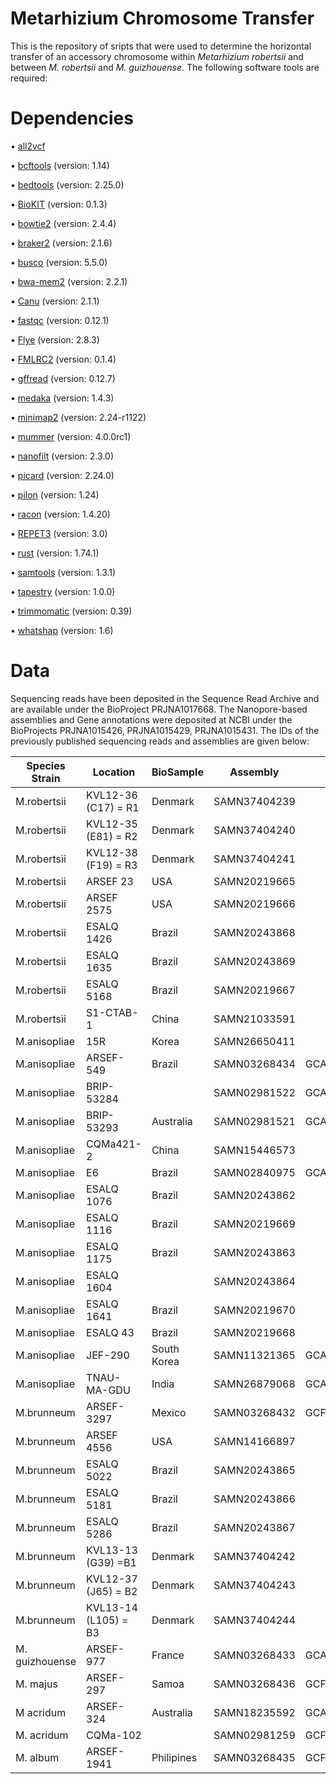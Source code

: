 # Metarhizium Chromosome Transfer

This is the repository of sripts that were used to determine the horizontal transfer of an accessory chromosome within _Metarhizium robertsii_ and between _M. robertsii_ and _M. guizhouense_. 
The following software tools are required:

# Dependencies

•	[all2vcf]( https://github.com/MatteoSchiavinato/all2vcf)  

•	[bcftools]( https://samtools.github.io/bcftools/bcftools.html)	(version: 1.14) 

•	[bedtools](https://github.com/arq5x/bedtools2)	(version: 2.25.0)

•	[BioKIT]( https://jlsteenwyk.com/BioKIT/)	(version: 0.1.3)

•	[bowtie2]( https://github.com/BenLangmead/bowtie2)	(version: 2.4.4)

•	[braker2]( https://github.com/Gaius-Augustus/BRAKER)	(version: 2.1.6)

•	[busco]( https://busco.ezlab.org/)	(version: 5.5.0)

•	[bwa-mem2]( https://github.com/bwa-mem2/bwa-mem2)	(version: 2.2.1)

•	[Canu]( https://canu.readthedocs.io/en/latest/)	(version: 2.1.1)

•	[fastqc]( https://github.com/s-andrews/FastQC)	(version: 0.12.1)

•	[Flye]( https://github.com/fenderglass/Flye)	(version: 2.8.3)

•	[FMLRC2]( https://github.com/HudsonAlpha/fmlrc2)	(version: 0.1.4)

•	[gffread]( https://github.com/gpertea/gffread)	(version: 0.12.7)

•	[medaka]( https://github.com/nanoporetech/medaka)	(version: 1.4.3)

•	[minimap2]( https://github.com/lh3/minimap2)	(version: 2.24-r1122)

•	[mummer]( https://github.com/mummer4/mummer)	(version: 4.0.0rc1)

•	[nanofilt]( https://github.com/wdecoster/nanofilt)	(version: 2.3.0)

•	[picard]( https://github.com/wdecoster/nanofilt)	(version: 2.24.0)

•	[pilon]( https://github.com/broadinstitute/pilon/wiki)	(version: 1.24)

•	[racon]( https://github.com/broadinstitute/pilon/wiki)	(version: 1.4.20)

•	[REPET3]( https://urgi.versailles.inra.fr/Tools/REPET)	(version: 3.0)

•	[rust]( https://www.rust-lang.org/learn)	(version: 1.74.1)

•	[samtools]( https://www.htslib.org/)	(version: 1.3.1)

•	[tapestry]( https://github.com/johnomics/tapestry)	(version: 1.0.0)

•	[trimmomatic]( http://www.usadellab.org/cms/?page=trimmomatic)	(version: 0.39)

•	[whatshap](https://github.com/whatshap/whatshap)	(version: 1.6)


# Data

Sequencing reads have been deposited in the Sequence Read Archive and are available under the BioProject PRJNA1017668. The Nanopore-based assemblies and Gene annotations were deposited at NCBI under the BioProjects PRJNA1015426, PRJNA1015429, PRJNA1015431. 
The IDs of the previously published sequencing reads and assemblies are given below:


| Species	Strain |	Location	| BioSample |	Assembly | Accession | Sequencing run |
|----------------|------------|-----------|----------|-----------|----------------|
| M.robertsii	| KVL12-36  (C17) = R1	| Denmark	| SAMN37404239	| 	| SRR26068569 |
| M.robertsii	| KVL12-35 (E81) = R2	| Denmark	| SAMN37404240	| 	| SRR26068568 |
| M.robertsii	| KVL12-38 (F19) = R3	| Denmark	| SAMN37404241	| 	| SRR26068557 |
| M.robertsii	| ARSEF 23	| USA	| SAMN20219665	| 	| SRR15182435 |
| M.robertsii	| ARSEF 2575	| USA	| SAMN20219666	| 	| SRR15182434 |
| M.robertsii	| ESALQ 1426	| Brazil	| SAMN20243868	| 	| SRR15182431 |
| M.robertsii	| ESALQ 1635	| Brazil	| SAMN20243869	| 	| SRR15182430 |
| M.robertsii	| ESALQ 5168	| Brazil	| SAMN20219667	| 	| SRR15182429 |
| M.robertsii	| S1-CTAB-1	| China	| SAMN21033591	| 	| SRR15665281 |
| M.anisopliae	| 15R	| Korea	| SAMN26650411	| 	| SRR18320042 |
| M.anisopliae	| ARSEF-549	| Brazil	| SAMN03268434	| GCA_000814975.1	|  |
| M.anisopliae	| BRIP-53284	| 	| SAMN02981522	| GCA_000426985.1	|  |
| M.anisopliae	| BRIP-53293	| Australia	| SAMN02981521	| GCA_000426965.1	|  |
| M.anisopliae	| CQMa421-2	| China	| SAMN15446573	| 	| SRR12224770 |
| M.anisopliae	| E6	| Brazil	| SAMN02840975	| GCA_000739145.1	|  |
| M.anisopliae	| ESALQ 1076	| Brazil	| SAMN20243862	| 	| SRR15182425 |
| M.anisopliae	| ESALQ 1116	| Brazil	| SAMN20219669	| 	| SRR15182427 |
| M.anisopliae	| ESALQ 1175	| Brazil	| SAMN20243863	| 	| SRR15182424 |
| M.anisopliae	| ESALQ 1604	| 	| SAMN20243864	| 	| SRR15182423 |
| M.anisopliae	| ESALQ 1641	| Brazil	| SAMN20219670	| 	| SRR15182426 |
| M.anisopliae	| ESALQ 43	| Brazil	| SAMN20219668	| 	| SRR15182428 |
| M.anisopliae	| JEF-290	| South Korea	| SAMN11321365	| GCA_013305495.1	|  |
| M.anisopliae	| TNAU-MA-GDU	| India	| SAMN26879068	| GCA_023212845.1	|  |
| M.brunneum	| ARSEF-3297	| Mexico	| SAMN03268432	| GCF_000814965.1	|  |
| M.brunneum	| ARSEF 4556	| USA	| SAMN14166897	| 	| SRR11149706 |
| M.brunneum	| ESALQ 5022	| Brazil	| SAMN20243865	| 	| SRR15182422 |
| M.brunneum	| ESALQ 5181	| Brazil	| SAMN20243866	| 	| SRR15182433 |
| M.brunneum	| ESALQ 5286	| Brazil	| SAMN20243867	| 	| SRR15182432 |
| M.brunneum	| KVL13-13 (G39) =B1	| Denmark	| SAMN37404242	| 	| SRR26068546 |
| M.brunneum	| KVL12-37 (J65) = B2	| Denmark	| SAMN37404243	| 	| SRR26068541 |
| M.brunneum	| KVL13-14 (L105) = B3	| Denmark	| SAMN37404244	| 	| SRR26068540 |
| M. guizhouense	| ARSEF-977	| France	| SAMN03268433	| GCA_000814955.1	|  |
| M. majus	| ARSEF-297	| Samoa	| SAMN03268436	| GCF_000814945.1	|  |
| M acridum	| ARSEF-324	| Australia	| SAMN18235592	| GCA_019434415.1	|  |
| M. acridum	| CQMa-102	| 	| SAMN02981259	| GCF_000187405.1	|  |
| M. album	| ARSEF-1941	| Philipines	| SAMN03268435	| GCF_000804445.1	|  |



